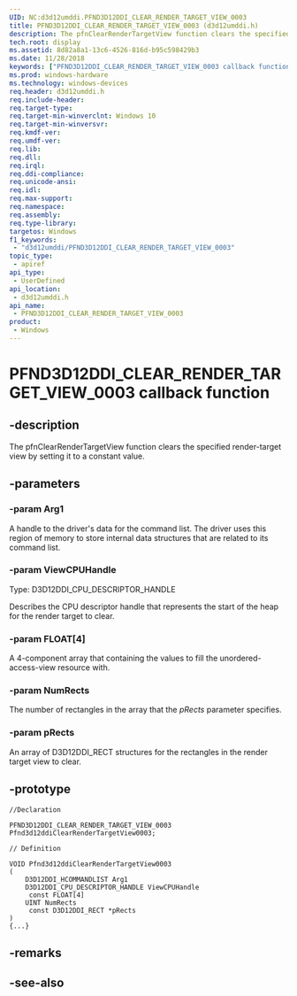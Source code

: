 ```yaml
---
UID: NC:d3d12umddi.PFND3D12DDI_CLEAR_RENDER_TARGET_VIEW_0003
title: PFND3D12DDI_CLEAR_RENDER_TARGET_VIEW_0003 (d3d12umddi.h)
description: The pfnClearRenderTargetView function clears the specified render-target view by setting it to a constant value.
tech.root: display
ms.assetid: 8d82a8a1-13c6-4526-816d-b95c598429b3
ms.date: 11/28/2018
keywords: ["PFND3D12DDI_CLEAR_RENDER_TARGET_VIEW_0003 callback function"]
ms.prod: windows-hardware
ms.technology: windows-devices
req.header: d3d12umddi.h
req.include-header: 
req.target-type: 
req.target-min-winverclnt: Windows 10
req.target-min-winversvr: 
req.kmdf-ver: 
req.umdf-ver: 
req.lib: 
req.dll: 
req.irql: 
req.ddi-compliance: 
req.unicode-ansi: 
req.idl: 
req.max-support: 
req.namespace: 
req.assembly: 
req.type-library: 
targetos: Windows
f1_keywords:
 - "d3d12umddi/PFND3D12DDI_CLEAR_RENDER_TARGET_VIEW_0003"
topic_type:
 - apiref
api_type:
 - UserDefined
api_location:
 - d3d12umddi.h
api_name:
 - PFND3D12DDI_CLEAR_RENDER_TARGET_VIEW_0003
product:
 - Windows
---
```


# PFND3D12DDI_CLEAR_RENDER_TARGET_VIEW_0003 callback function

## -description

The pfnClearRenderTargetView function clears the specified render-target view by setting it to a constant value.

## -parameters

### -param Arg1

A handle to the driver's data for the command list. The driver uses this region of memory to store internal data structures that are related to its command list.

### -param ViewCPUHandle

Type: D3D12DDI_CPU_DESCRIPTOR_HANDLE

Describes the CPU descriptor handle that represents the start of the heap for the render target to clear.

### -param FLOAT[4]

A 4-component array that containing the values to fill the unordered-access-view resource with.

### -param NumRects

The number of rectangles in the array that the *pRects* parameter specifies.

### -param pRects

An array of D3D12DDI_RECT structures for the rectangles in the render target view to clear.

## -prototype

```
//Declaration

PFND3D12DDI_CLEAR_RENDER_TARGET_VIEW_0003 Pfnd3d12ddiClearRenderTargetView0003; 

// Definition

VOID Pfnd3d12ddiClearRenderTargetView0003 
(
	D3D12DDI_HCOMMANDLIST Arg1
	D3D12DDI_CPU_DESCRIPTOR_HANDLE ViewCPUHandle
	 const FLOAT[4]
	UINT NumRects
	 const D3D12DDI_RECT *pRects
)
{...}

```

## -remarks

## -see-also

